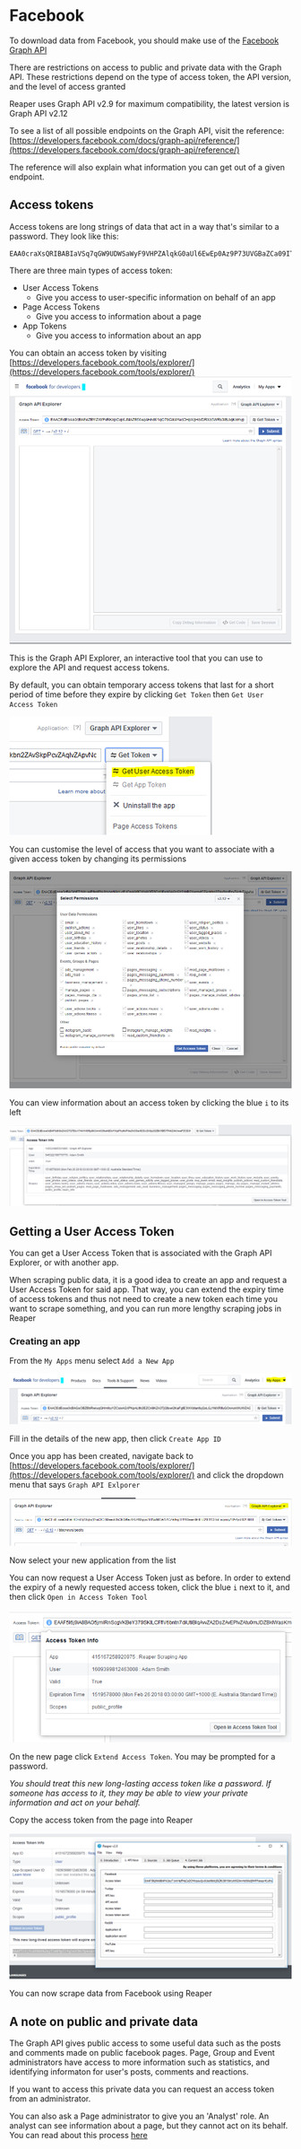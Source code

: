# Facebook
To download data from Facebook, you should make use of the [Facebook Graph API](https://developers.facebook.com/docs/graph-api)

There are restrictions on access to public and private data with the Graph API. These restrictions depend on the type of access token, the API version, and the level of access granted

Reaper uses Graph API v2.9 for maximum compatibility, the latest version is Graph API v2.12

To see a list of all possible endpoints on the Graph API, visit the reference: [https://developers.facebook.com/docs/graph-api/reference/](https://developers.facebook.com/docs/graph-api/reference/)

The reference will also explain what information you can get out of a given endpoint.

## Access tokens
Access tokens are long strings of data that act in a way that's similar to a password. They look like this:

```
EAA0craXsQRIBABIaVSq7qGW9UDWSaWyF9VHPZAlqkG0aUl6EwEp0Az9P73UVGBaZCa09ITPLdg6l8vSaB3P0V1a6VZC9LeZCPhvIu6kaD0iyrCGKakY90msilmZClssu1aPutSMmUs0ibYF7ErIuNCr4ZizbRLiuBZCxXYP7i7Qycim2PREc0i3FuW6QOTaZCcuU4lZC0sbwiyFgZDZD
```

There are three main types of access token:
- User Access Tokens
    - Give you access to user-specific information on behalf of an app
- Page Access Tokens
    - Give you access to information about a page
- App Tokens
    - Give you access to information about an app
    
You can obtain an access token by visiting [https://developers.facebook.com/tools/explorer/](https://developers.facebook.com/tools/explorer/)
![](images/facebook1.png)

This is the Graph API Explorer, an interactive tool that you can use to explore the API and request access tokens.

By default, you can obtain temporary access tokens that last for a short period of time before they expire by clicking `Get Token` then `Get User Access Token`

![](images/facebook2.png)

You can customise the level of access that you want to associate with a given access token by changing its permissions

![](images/facebook3.png)

You can view information about an access token by clicking the blue `i` to its left

![](images/facebook4.png)

## Getting a User Access Token
You can get a User Access Token that is associated with the Graph API Explorer, or with another app.

When scraping public data, it is a good idea to create an app and request a User Access Token for said app. That way, you can extend the expiry time of access tokens and thus not need to create a new token each time you want to scrape something, and you can run more lengthy scraping jobs in Reaper

### Creating an app
From the `My Apps` menu select `Add a New App`

![](images/facebook5.png)

Fill in the details of the new app, then click `Create App ID`

Once you app has been created, navigate back to [https://developers.facebook.com/tools/explorer/](https://developers.facebook.com/tools/explorer/) and click the dropdown menu that says `Graph API Exlporer`

![](images/facebook6.png)

Now select your new application from the list

You can now request a User Access Token just as before. In order to extend the expiry of a newly requested access token, click the blue `i` next to it, and then click `Open in Access Token Tool`

![](images/facebook7.png)

On the new page click `Extend Access Token`. You may be prompted for a password.

<i>You should treat this new long-lasting access token like a password. If someone has access to it, they may be able to view your private information and act on your behalf.</i>

Copy the access token from the page into Reaper

![](images/facebook8.png)

You can now scrape data from Facebook using Reaper

## A note on public and private data

The Graph API gives public access to some useful data such as the posts and comments made on public facebook pages. Page, Group and Event administrators have access to more information such as statistics, and identifying informaton for user's posts, comments and reactions.

If you want to access this private data you can request an access token from an administrator.

You can also ask a Page administrator to give you an 'Analyst' role. An analyst can see information about a page, but they cannot act on its behalf. You can read about this process [here](https://blogs.constantcontact.com/facebook-page-admin-roles/)
